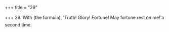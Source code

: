 +++
title = "29"

+++
29. With (the formula), 'Truth! Glory! Fortune! May fortune rest on me!'a second time.
